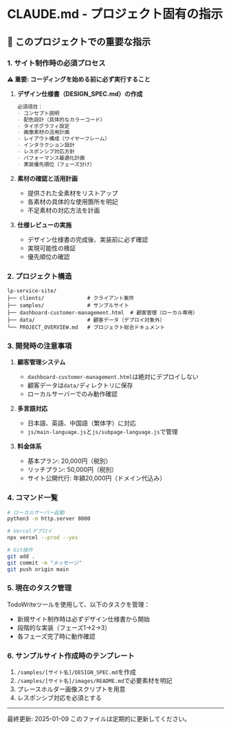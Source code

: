 # CLAUDE.md - プロジェクト固有の指示

## 🎯 このプロジェクトでの重要な指示

### 1. サイト制作時の必須プロセス

**⚠️ 重要: コーディングを始める前に必ず実行すること**

1. **デザイン仕様書（DESIGN_SPEC.md）の作成**
   ```markdown
   必須項目：
   - コンセプト説明
   - 配色設計（具体的なカラーコード）
   - タイポグラフィ設定
   - 画像素材の活用計画
   - レイアウト構成（ワイヤーフレーム）
   - インタラクション設計
   - レスポンシブ対応方針
   - パフォーマンス最適化計画
   - 実装優先順位（フェーズ分け）
   ```

2. **素材の確認と活用計画**
   - 提供された全素材をリストアップ
   - 各素材の具体的な使用箇所を明記
   - 不足素材の対応方法を計画

3. **仕様レビューの実施**
   - デザイン仕様書の完成後、実装前に必ず確認
   - 実現可能性の検証
   - 優先順位の確認

### 2. プロジェクト構造

```
lp-service-site/
├── clients/              # クライアント案件
├── samples/              # サンプルサイト
├── dashboard-customer-management.html  # 顧客管理（ローカル専用）
├── data/                 # 顧客データ（デプロイ対象外）
└── PROJECT_OVERVIEW.md   # プロジェクト総合ドキュメント
```

### 3. 開発時の注意事項

1. **顧客管理システム**
   - `dashboard-customer-management.html`は絶対にデプロイしない
   - 顧客データは`data/`ディレクトリに保存
   - ローカルサーバーでのみ動作確認

2. **多言語対応**
   - 日本語、英語、中国語（繁体字）に対応
   - `js/main-language.js`と`js/subpage-language.js`で管理

3. **料金体系**
   - 基本プラン: 20,000円（税別）
   - リッチプラン: 50,000円（税別）
   - サイト公開代行: 年額20,000円（ドメイン代込み）

### 4. コマンド一覧

```bash
# ローカルサーバー起動
python3 -m http.server 8000

# Vercelデプロイ
npx vercel --prod --yes

# Git操作
git add .
git commit -m "メッセージ"
git push origin main
```

### 5. 現在のタスク管理

TodoWriteツールを使用して、以下のタスクを管理：
- 新規サイト制作時は必ずデザイン仕様書から開始
- 段階的な実装（フェーズ1→2→3）
- 各フェーズ完了時に動作確認

### 6. サンプルサイト作成時のテンプレート

1. `/samples/[サイト名]/DESIGN_SPEC.md`を作成
2. `/samples/[サイト名]/images/README.md`で必要素材を明記
3. プレースホルダー画像スクリプトを用意
4. レスポンシブ対応を必須とする

---

最終更新: 2025-01-09
このファイルは定期的に更新してください。